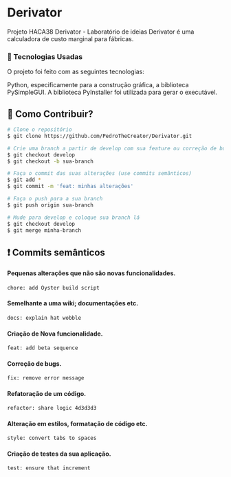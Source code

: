 # Derivator

Projeto HACA38 Derivator - Laboratório de ideias 
Derivator é uma calculadora de custo marginal para fábricas. 

### :rocket: Tecnologias Usadas

O projeto foi feito com as seguintes tecnologias:

Python, especificamente para a construção gráfica, a biblioteca PySimpleGUI.
A biblioteca PyInstaller foi utilizada para gerar o executável.
## :thinking: Como Contribuir?

```bash
# Clone o repositório
$ git clone https://github.com/PedroTheCreator/Derivator.git

# Crie uma branch a partir de develop com sua feature ou correção de bugs
$ git checkout develop
$ git checkout -b sua-branch

# Faça o commit das suas alterações (use commits semânticos)
$ git add *
$ git commit -m 'feat: minhas alterações'

# Faça o push para a sua branch
$ git push origin sua-branch

# Mude para develop e coloque sua branch lá
$ git checkout develop
$ git merge minha-branch
```

## :exclamation: Commits semânticos
#### Pequenas alterações que não são novas funcionalidades.
```sh
chore: add Oyster build script
```
#### Semelhante a uma wiki; documentações etc.
```sh
docs: explain hat wobble
```
#### Criação de Nova funcionalidade.
```sh
feat: add beta sequence
```
#### Correção de bugs.
```sh
fix: remove error message
```
#### Refatoração de um código.
```sh
refactor: share logic 4d3d3d3
```
#### Alteração em estilos, formatação de código etc.
```sh
style: convert tabs to spaces
```
#### Criação de testes da sua aplicação.
```sh
test: ensure that increment
```
